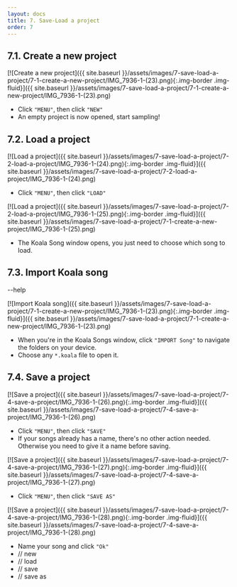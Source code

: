```yaml
---
layout: docs
title: 7. Save-Load a project
order: 7
---
```


## 7.1. Create a new project

<div class="col-md-6 col-lg-4 col-xl-3 mb-70" markdown="1">

[![Create a new project]({{ site.baseurl }}/assets/images/7-save-load-a-project/7-1-create-a-new-project/IMG_7936-1-(23).png){:.img-border .img-fluid}]({{
site.baseurl }}/assets/images/7-save-load-a-project/7-1-create-a-new-project/IMG_7936-1-(23).png)

- Click `"MENU"`, then click `"NEW"`
- An empty project is now opened, start sampling!

</div>

## 7.2. Load a project

<div class="row mb-70" markdown="1">
<div class="col-md-6 col-lg-4 col-xl-3 mb-40" markdown="1">

[![Load a project]({{ site.baseurl }}/assets/images/7-save-load-a-project/7-2-load-a-project/IMG_7936-1-(24).png){:.img-border .img-fluid}]({{
site.baseurl }}/assets/images/7-save-load-a-project/7-2-load-a-project/IMG_7936-1-(24).png)

- Click `"MENU"`, then click `"LOAD"`

</div>
<div class="col-md-6 col-lg-4 col-xl-3 mb-40" markdown="1">

  [![Load a project]({{ site.baseurl }}/assets/images/7-save-load-a-project/7-2-load-a-project/IMG_7936-1-(25).png){:.img-border .img-fluid}]({{
  site.baseurl }}/assets/images/7-save-load-a-project/7-1-create-a-new-project/IMG_7936-1-(25).png)

- The Koala Song window opens, you just need to choose which song to load.

</div>
</div>

## 7.3. Import Koala song

<div class="col-md-6 col-lg-4 col-xl-3 mb-70" markdown="1">

--help

[![Import Koala song]({{ site.baseurl }}/assets/images/7-save-load-a-project/7-1-create-a-new-project/IMG_7936-1-(23).png){:.img-border .img-fluid}]({{
site.baseurl }}/assets/images/7-save-load-a-project/7-1-create-a-new-project/IMG_7936-1-(23).png)

- When you're in the Koala Songs window, click `"IMPORT Song"` to navigate the folders on your device.
- Choose any `*.koala` file to open it.

</div>

## 7.4. Save a project

<div class="row" markdown="1">

<div class="col-md-6 col-lg-4 col-xl-3 mb-70" markdown="1">

[![Save a project]({{ site.baseurl }}/assets/images/7-save-load-a-project/7-4-save-a-project/IMG_7936-1-(26).png){:.img-border .img-fluid}]({{
site.baseurl }}/assets/images/7-save-load-a-project/7-4-save-a-project/IMG_7936-1-(26).png)

- Click `"MENU"`, then click `"SAVE"`
- If your songs already has a name, there's no other action needed. Otherwise you need to give it a name before saving.

</div>
<div class="col-md-6 col-lg-4 col-xl-3 mb-70" markdown="1">

[![Save a project]({{ site.baseurl }}/assets/images/7-save-load-a-project/7-4-save-a-project/IMG_7936-1-(27).png){:.img-border .img-fluid}]({{
site.baseurl }}/assets/images/7-save-load-a-project/7-4-save-a-project/IMG_7936-1-(27).png)

- Click `"MENU"`, then click `"SAVE AS"`

</div>
<div class="col-md-6 col-lg-4 col-xl-3 mb-70" markdown="1">

[![Save a project]({{ site.baseurl }}/assets/images/7-save-load-a-project/7-4-save-a-project/IMG_7936-1-(28).png){:.img-border .img-fluid}]({{
site.baseurl }}/assets/images/7-save-load-a-project/7-4-save-a-project/IMG_7936-1-(28).png)

- Name your song and click `"Ok"`
- // new
- // load
- // save
- // save as

</div>
</div>
